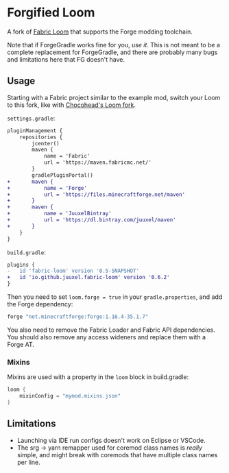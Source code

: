 # Forgified Loom

A fork of [Fabric Loom](https://github.com/FabricMC/fabric-loom) that supports the Forge modding toolchain.

Note that if ForgeGradle works fine for you, *use it*.
This is not meant to be a complete replacement for ForgeGradle,
and there are probably many bugs and limitations here that FG doesn't have.

## Usage

Starting with a Fabric project similar to the example mod,
switch your Loom to this fork, like with [Chocohead's Loom fork](https://github.com/Chocohead/Fabric-Loom/).

`settings.gradle`:
```diff
pluginManagement {
	repositories {
		jcenter()
		maven {
			name = 'Fabric'
			url = 'https://maven.fabricmc.net/'
		}
		gradlePluginPortal()
+		maven {
+			name = 'Forge'
+			url = 'https://files.minecraftforge.net/maven'
+		}
+		maven {
+			name = 'JuuxelBintray'
+			url = 'https://dl.bintray.com/juuxel/maven'
+		}
	}
}
```
`build.gradle`:
```diff
plugins {
-	id 'fabric-loom' version '0.5-SNAPSHOT'
+	id 'io.github.juuxel.fabric-loom' version '0.6.2'
}
```

Then you need to set `loom.forge = true` in your `gradle.properties`,
and add the Forge dependency:

```groovy
forge "net.minecraftforge:forge:1.16.4-35.1.7"
```

You also need to remove the Fabric Loader and Fabric API dependencies.
You should also remove any access wideners and replace them with a Forge AT.

### Mixins

Mixins are used with a property in the `loom` block in build.gradle:

```groovy
loom {
	mixinConfig = "mymod.mixins.json"
}
```

## Limitations

- Launching via IDE run configs doesn't work on Eclipse or VSCode.
- The srg -> yarn remapper used for coremod class names is *really* simple,
  and might break with coremods that have multiple class names per line.
